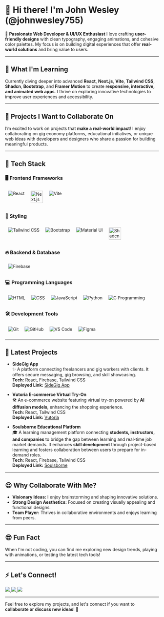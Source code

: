 # **👋 Hi there! I'm John Wesley (@johnwesley755)**

🌟 **Passionate Web Developer & UI/UX Enthusiast**
I love crafting **user-friendly designs** with clean typography, engaging animations, and cohesive color palettes. My focus is on building digital experiences that offer **real-world solutions** and bring value to users.

---

## 🚀 **What I'm Learning**

Currently diving deeper into advanced **React**, **Next.js**, **Vite**, **Tailwind CSS**, **Shadcn**, **Bootstrap**, and **Framer Motion** to create **responsive, interactive, and animated web apps**. I thrive on exploring innovative technologies to improve user experiences and accessibility.

---

## 💼 **Projects I Want to Collaborate On**

I’m excited to work on projects that **make a real-world impact**! I enjoy collaborating on gig economy platforms, educational initiatives, or unique web ideas with developers and designers who share a passion for building meaningful products.

---

## 🔧 **Tech Stack**

### 🖥 **Frontend Frameworks**
<img src="https://img.icons8.com/color/48/000000/react-native.png" alt="React" style="margin: 10px;" align="left" />
<img src="https://cdn.jsdelivr.net/gh/devicons/devicon/icons/nextjs/nextjs-original.svg" alt="Next.js" style="width: 40px; height: 40px; margin: 10px;" align="left" />
<img src="https://img.icons8.com/color/48/000000/vite.png" alt="Vite" style="margin: 10px;" align="left" />
<br clear="all" />

### 🎨 **Styling**
<img src="https://img.icons8.com/color/48/000000/tailwind_css.png" alt="Tailwind CSS" style="margin: 10px;" align="left" />
<img src="https://img.icons8.com/color/48/000000/bootstrap.png" alt="Bootstrap" style="margin: 10px;" align="left" />
<img src="https://img.icons8.com/color/48/000000/material-ui.png" alt="Material UI" style="margin: 10px;" align="left" />
<img src="https://avatars.githubusercontent.com/u/139895814?v=" alt="Shadcn" style="width: 40px; height: 40px; margin: 10px;" align="left" />

<br clear="all" />

### 🔥 **Backend & Database**
<img src="https://img.icons8.com/color/48/000000/firebase.png" alt="Firebase" style="margin: 10px;" align="left" />
<br clear="all" />

### 💻 **Programming Languages**
<img src="https://img.icons8.com/color/48/000000/html-5.png" alt="HTML" style="margin: 10px;" align="left" />
<img src="https://img.icons8.com/color/48/000000/css3.png" alt="CSS" style="margin: 10px;" align="left" />
<img src="https://img.icons8.com/color/48/000000/javascript.png" alt="JavaScript" style="margin: 10px;" align="left" />
<img src="https://img.icons8.com/color/48/000000/python.png" alt="Python" style="margin: 10px;" align="left" />
<img src="https://img.icons8.com/color/48/000000/c-programming.png" alt="C Programming" style="margin: 10px;" align="left" />
<br clear="all" />

### 🛠 **Development Tools**
<img src="https://img.icons8.com/color/48/000000/git.png" alt="Git" style="margin: 10px;" align="left" />
<img src="https://img.icons8.com/color/48/000000/github.png" alt="GitHub" style="margin: 10px;" align="left" />
<img src="https://img.icons8.com/color/48/000000/visual-studio-code-2019.png" alt="VS Code" style="margin: 10px;" align="left" />
<img src="https://img.icons8.com/color/48/000000/figma.png" alt="Figma" style="margin: 10px;" align="left" />
<br clear="all" />

---

## 📂 **Latest Projects**

- **SideGig App**\
  ✨ A platform connecting freelancers and gig workers with clients. It offers secure messaging, gig browsing, and skill showcasing.\
  **Tech:** React, Firebase, Tailwind CSS\
  **Deployed Link:** [SideGig App](https://side-gig-website.web.app/)

- **Vutoria E-commerce Virtual Try-On**\
  🛠️ An e-commerce website featuring virtual try-on powered by **AI diffusion models**, enhancing the shopping experience.\
  **Tech:** React, Tailwind CSS\
  **Deployed Link:** [Vutoria](https://vutoria-60389.web.app/)

- **Soulsborne Educational Platform**\
  🎓 A learning management platform connecting **students, instructors, and companies** to bridge the gap between learning and real-time job market demands. It enhances **skill development** through project-based learning and fosters collaboration between users to prepare for in-demand roles.\
  **Tech:** React, Firebase, Tailwind CSS\
  **Deployed Link:** [Soulsborne](https://soulsborne-261a4.web.app/)

---

## 😍 **Why Collaborate With Me?**

- **Visionary Ideas:** I enjoy brainstorming and shaping innovative solutions.
- **Strong Design Aesthetics:** Focused on creating visually appealing and functional designs.
- **Team Player:** Thrives in collaborative environments and enjoys learning from peers.

---

## 😎 **Fun Fact**

When I'm not coding, you can find me exploring new design trends, playing with animations, or testing the latest tech tools!

---

## ⚡ **Let's Connect!**

<p align="left">
  <a href="https://www.linkedin.com/in/john-wesley-6707ab258/">
    <img src="https://img.shields.io/badge/-LinkedIn-0A66C2?style=for-the-badge&logo=linkedin&logoColor=white" />
  </a>
  <a href="https://twitter.com/JohnWesley97513">
    <img src="https://img.shields.io/badge/-Twitter-1DA1F2?style=for-the-badge&logo=twitter&logoColor=white" />
  </a>
  <a href="https://john-wesley-eeb1d.web.app/">
    <img src="https://img.shields.io/badge/-Portfolio-black?style=for-the-badge&logo=google-chrome&logoColor=white" />
  </a>
</p>

---

Feel free to explore my projects, and let's connect if you want to **collaborate or discuss new ideas**! 🚀

